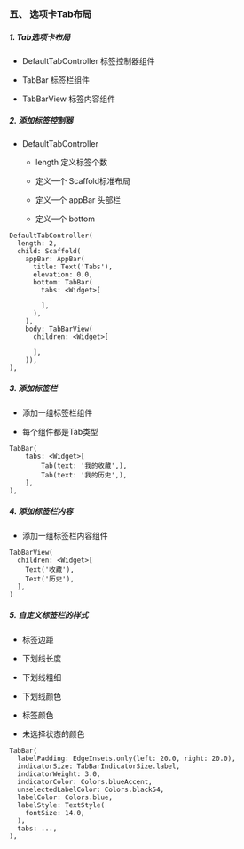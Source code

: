 ### 五、 选项卡Tab布局

##### 1. Tab选项卡布局

* DefaultTabController 标签控制器组件

* TabBar 标签栏组件

* TabBarView 标签内容组件


##### 2. 添加标签控制器

* DefaultTabController

	* length 定义标签个数

	* 定义一个 Scaffold标准布局

	* 定义一个 appBar 头部栏

	* 定义一个 bottom

```
DefaultTabController(
  length: 2,
  child: Scaffold(
    appBar: AppBar(
      title: Text('Tabs'),
      elevation: 0.0,
      bottom: TabBar(
        tabs: <Widget>[

        ],
      ),
    ),
    body: TabBarView(
      children: <Widget>[

      ],
    )),
),
```

##### 3. 添加标签栏

* 添加一组标签栏组件

* 每个组件都是Tab类型

```
TabBar(
	tabs: <Widget>[
		Tab(text: '我的收藏',),
		Tab(text: '我的历史',),
	],
),

```

##### 4. 添加标签栏内容

* 添加一组标签栏内容组件

```
TabBarView(
  children: <Widget>[
	Text('收藏'),
	Text('历史'),
  ],
)
```

##### 5. 自定义标签栏的样式

* 标签边距

* 下划线长度

* 下划线粗细

* 下划线颜色

* 标签颜色

* 未选择状态的颜色

```
TabBar(
  labelPadding: EdgeInsets.only(left: 20.0, right: 20.0),
  indicatorSize: TabBarIndicatorSize.label,
  indicatorWeight: 3.0,
  indicatorColor: Colors.blueAccent,
  unselectedLabelColor: Colors.black54,
  labelColor: Colors.blue,
  labelStyle: TextStyle(
    fontSize: 14.0,
  ),
  tabs: ...,
),
```

